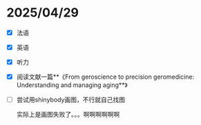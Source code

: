 # 2025/04/29

- [x] 法语

- [x] 英语

- [x] 听力

- [x] 阅读文献一篇**《From geroscience to precision geromedicine: Understanding and managing aging**》

- [ ] 尝试用shinybody画图，不行就自己找图

  实际上是画图失败了。。。啊啊啊啊啊啊